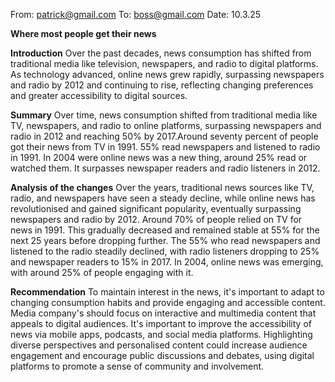 From: patrick@gmail.com
To: boss@gmail.com
Date: 10.3.25

**Where most people get their news**

**Introduction**
Over the past decades, news consumption has shifted from traditional media like television, newspapers, and radio to digital platforms. As technology advanced, online news grew rapidly, surpassing newspapers and radio by 2012 and continuing to rise, reflecting changing preferences and greater accessibility to digital sources.

**Summary**
Over time, news consumption shifted from traditional media like TV, newspapers, and radio to online platforms, surpassing newspapers and radio in 2012 and reaching 50% by 2017.Around seventy percent of people got their news from TV in 1991. 55% read newspapers and listened to radio in 1991. In 2004 were online news was a new thing, around 25% read or watched them. It surpasses newspaper readers and radio listeners in 2012.

**Analysis of the changes**
Over the years, traditional news sources like TV, radio, and newspapers have seen a steady decline, while online news has revolutionised and gained significant popularity, eventually surpassing newspapers and radio by 2012. Around 70% of people relied on TV for news in 1991. This gradually decreased and remained stable at 55% for the next 25 years before dropping further. The 55% who read newspapers and listened to the radio steadily declined, with radio listeners dropping to 25% and newspaper readers to 15% in 2017. In 2004, online news was emerging, with around 25% of people engaging with it.

**Recommendation**
To maintain interest in the news, it's important to adapt to changing consumption habits and provide engaging and accessible content. Media company's should focus on interactive and multimedia content that appeals to digital audiences. It's important to improve the accessibility of news via mobile apps, podcasts, and social media platforms. Highlighting diverse perspectives and personalised content could increase audience engagement and encourage public discussions and debates, using digital platforms to promote a sense of community and involvement.